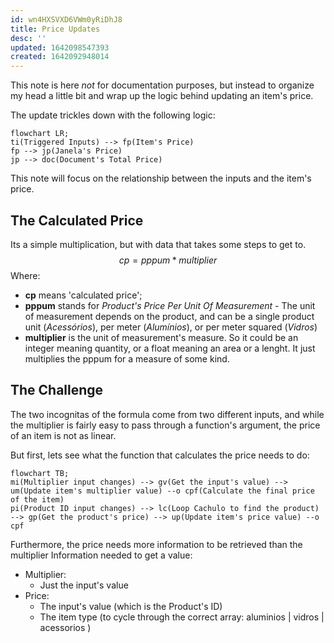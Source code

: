 ```yaml
---
id: wn4HXSVXD6VWm0yRiDhJ8
title: Price Updates
desc: ''
updated: 1642098547393
created: 1642092948014
---
```


This note is here *not* for documentation purposes, but instead to organize my head a little bit and wrap up the logic behind updating an item's price.

The update trickles down with the following logic:

```mermaid
flowchart LR;
ti(Triggered Inputs) --> fp(Item's Price)
fp --> jp(Janela's Price)
jp --> doc(Document's Total Price)
```

This note will focus on the relationship between the inputs and the item's price.

## The Calculated Price
Its a simple multiplication, but with data that takes some steps to get to.
$$
cp = pppum * multiplier
$$
Where: 
- **cp** means 'calculated price';
- **pppum** stands for _Product's Price Per Unit Of Measurement_ - The unit of measurement depends on the product, and can be a single product unit (_Acessórios_), per meter (_Alumínios_), or per meter squared (_Vidros_)
- **multiplier** is the unit of measurement's measure. So it could be an integer meaning quantity, or a float meaning an area or a lenght. It just multiplies the pppum for a measure of some kind.


## The Challenge

The two incognitas of the formula come from two different inputs, and while the multiplier is fairly easy to pass through a function's argument, the price of an item is not as linear.

But first, lets see what the function that calculates the price needs to do:

```mermaid
flowchart TB;
mi(Multiplier input changes) --> gv(Get the input's value) --> um(Update item's multiplier value) --o cpf(Calculate the final price of the item)
pi(Product ID input changes) --> lc(Loop Cachulo to find the product) --> gp(Get the product's price) --> up(Update item's price value) --o cpf
```

Furthermore, the price needs more information to be retrieved than the multiplier
Information needed to get a value:
- Multiplier: 
    - Just the input's value
- Price: 
    - The input's value (which is the Product's ID)
    - The item type (to cycle through the correct array: aluminios | vidros | acessorios )

 
